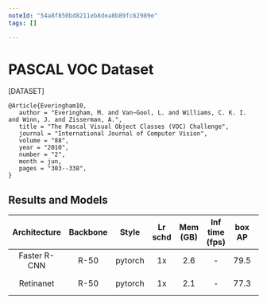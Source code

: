 ```yaml
---
noteId: "54a8f850bd8211eb8dea8b89fc62989e"
tags: []

---
```


# PASCAL VOC Dataset

[DATASET]

```
@Article{Everingham10,
   author = "Everingham, M. and Van~Gool, L. and Williams, C. K. I. and Winn, J. and Zisserman, A.",
   title = "The Pascal Visual Object Classes (VOC) Challenge",
   journal = "International Journal of Computer Vision",
   volume = "88",
   year = "2010",
   number = "2",
   month = jun,
   pages = "303--338",
}
```

## Results and Models

| Architecture | Backbone  | Style   | Lr schd | Mem (GB) | Inf time (fps) | box AP | Config | Download |
|:------------:|:---------:|:-------:|:-------:|:--------:|:--------------:|:------:|:------:|:--------:|
| Faster R-CNN | R-50      | pytorch | 1x      | 2.6   | -          | 79.5  |[config](https://github.com/open-mmlab/mmdetection/tree/master/configs/pascal_voc/faster_rcnn_r50_fpn_1x_voc0712.py) | [model](http://download.openmmlab.com/mmdetection/v2.0/pascal_voc/faster_rcnn_r50_fpn_1x_voc0712/faster_rcnn_r50_fpn_1x_voc0712_20200624-c9895d40.pth) &#124; [log](http://download.openmmlab.com/mmdetection/v2.0/pascal_voc/faster_rcnn_r50_fpn_1x_voc0712/20200623_015208.log.json) |
| Retinanet    | R-50      | pytorch | 1x      | 2.1   | -          | 77.3  |[config](https://github.com/open-mmlab/mmdetection/tree/master/configs/pascal_voc/retinanet_r50_fpn_1x_voc0712.py) | [model](http://download.openmmlab.com/mmdetection/v2.0/pascal_voc/retinanet_r50_fpn_1x_voc0712/retinanet_r50_fpn_1x_voc0712_20200617-47cbdd0e.pth) &#124; [log](http://download.openmmlab.com/mmdetection/v2.0/pascal_voc/retinanet_r50_fpn_1x_voc0712/retinanet_r50_fpn_1x_voc0712_20200616_014642.log.json) |
